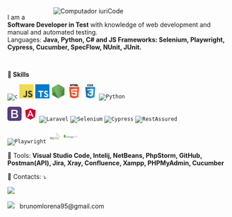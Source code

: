 <img src="https://raw.githubusercontent.com/MicaelliMedeiros/micaellimedeiros/master/image/computer-illustration.png" min-width="400px" max-width="400px" width="400px" align="right" alt="Computador iuriCode">

<p align="left"> 
   I am a <strong>Software Developer in Test</strong> with knowledge of web development and manual and automated testing.<br>
   Languages: <b> Java, Python, C# and JS
   Frameworks: Selenium, Playwright, Cypress, Cucumber, SpecFlow, NUnit, JUnit.</b>
</p>
<br>
<p align="left">
<strong>🚀 Skills</strong>

<code><img height="32" src="https://cdn.iconscout.com/icon/free/png-256/php-27-226042.png" alt="c"/></code>
<code><img height="32" src="https://raw.githubusercontent.com/github/explore/80688e429a7d4ef2fca1e82350fe8e3517d3494d/topics/javascript/javascript.png" alt="Javascript"/></code>
<code><img height="32" src="https://raw.githubusercontent.com/github/explore/80688e429a7d4ef2fca1e82350fe8e3517d3494d/topics/typescript/typescript.png" alt="Typescript"/></code>
<code><img height="32" src="https://raw.githubusercontent.com/github/explore/80688e429a7d4ef2fca1e82350fe8e3517d3494d/topics/nodejs/nodejs.png" alt="Nodejs"/></code>
<code><img height="32" src="https://raw.githubusercontent.com/github/explore/80688e429a7d4ef2fca1e82350fe8e3517d3494d/topics/html/html.png" alt="HTML5"/></code>
<code><img height="32" src="https://raw.githubusercontent.com/github/explore/80688e429a7d4ef2fca1e82350fe8e3517d3494d/topics/css/css.png" alt="CSS"/></code>
<code><img height="32" src="https://www.vhv.rs/dpng/d/442-4428823_python-logo-hd-png-download.png" alt="Python"/></code><br>

<code><img height="32" src="https://raw.githubusercontent.com/github/explore/80688e429a7d4ef2fca1e82350fe8e3517d3494d/topics/bootstrap/bootstrap.png" alt="Bootstrap"/></code>
<code><img height="32" src="https://raw.githubusercontent.com/github/explore/80688e429a7d4ef2fca1e82350fe8e3517d3494d/topics/angular/angular.png" alt="Angular"/></code>
<code><img height="32" src="https://tse1.mm.bing.net/th?id=OIP.lNxp60aHYejc9EjnScUDHgAAAA&pid=Api&P=0&w=300&h=300" alt="Laravel"/></code>
<code><img height="32" src="https://seeklogo.com/images/S/selenium-logo-DB9103D7CF-seeklogo.com.png" alt="Selenium"/></code>
<code><img height="32" src="https://blog.knoldus.com/wp-content/uploads/2021/05/cypress-io-logo-social-share-8fb8a1db3cdc0b289fad927694ecb415-1.png" alt="Cypress"/></code>
<code><img height="32" src="https://miro.medium.com/max/400/1*dbeTcEaIPgyZZ6aaC519RQ.png" alt="RestAssured"/></code>
   
<code><img height="32" src="https://pbs.twimg.com/profile_images/1318604600677527552/stk8sqYZ_400x400.png" alt="Playwright"/></code>
<code><img height="32" src="https://raw.githubusercontent.com/github/explore/80688e429a7d4ef2fca1e82350fe8e3517d3494d/topics/mysql/mysql.png" alt="MySQL"/></code>
<code><img height="32" src="https://raw.githubusercontent.com/github/explore/80688e429a7d4ef2fca1e82350fe8e3517d3494d/topics/mongodb/mongodb.png" alt="MongoDB"/></code>

</p>

<p align="left">
  💼 Tools: <strong> Visual Studio Code, Intelij, NetBeans, PhpStorm, GitHub, Postman(API), Jira, Xray, Confluence, Xampp, PHPMyAdmin, Cucumber</strong>
</p>

<p align="left">
  💌 Contacts: ⤵️
</p>

<p align="left">

  <a href="https://www.linkedin.com/in/bruno-lorena-803b57195/" alt="Linkedin">
  <img src="https://img.shields.io/badge/-Linkedin-0e76a8?style=flat-square&logo=Linkedin&logoColor=white&link=LINK-DO-SEU-LINKEDIN"/></a>
  &nbsp; 
  <p>
  <img height="28" src="https://w7.pngwing.com/pngs/376/601/png-transparent-gmail-logo-inbox-by-gmail-icon-email-google-contacts-gmail-logo-angle-text-heart-thumbnail.png"/>
  &nbsp; brunomlorena95@gmail.com</p>
</p>
